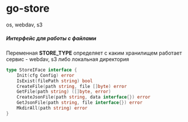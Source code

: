 # go-store
os, webdav, s3


##### Интерфейс для работы с файлами
Переменная **STORE_TYPE** определяет с каким хранилищем работает сервис - webdav, s3 либо локальная директория
```go
type StoreIFace interface {
	Init(cfg Config) error
	IsExist(filePath string) bool
	CreateFile(path string, file []byte) error
	GetFile(path string) ([]byte, error)
	CreateJsonFile(path string, data interface{}) error
	GetJsonFile(path string, file interface{}) error
	MkdirAll(path string) error
}
```